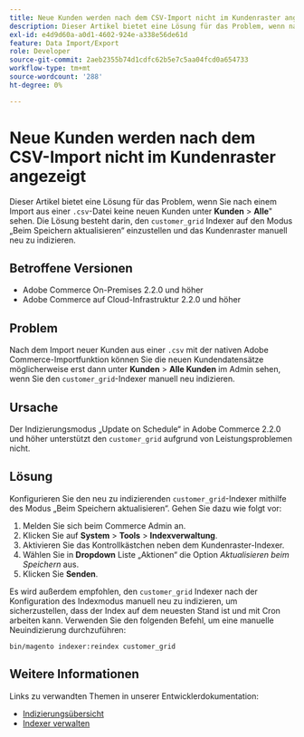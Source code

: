 ```yaml
---
title: Neue Kunden werden nach dem CSV-Import nicht im Kundenraster angezeigt
description: Dieser Artikel bietet eine Lösung für das Problem, wenn nach einem Import aus einer CSV-Datei unter **Customers** &gt; **All Customers** keine neuen Kunden angezeigt werden. Die Lösung besteht darin, den Indexer „customer_grid“ auf den Modus „Beim Speichern aktualisieren“ einzustellen und das Kundenraster manuell neu zu indizieren.
exl-id: e4d9d60a-a0d1-4602-924e-a338e56de61d
feature: Data Import/Export
role: Developer
source-git-commit: 2aeb2355b74d1cdfc62b5e7c5aa04fcd0a654733
workflow-type: tm+mt
source-wordcount: '288'
ht-degree: 0%

---
```


# Neue Kunden werden nach dem CSV-Import nicht im Kundenraster angezeigt

Dieser Artikel bietet eine Lösung für das Problem, wenn Sie nach einem Import aus einer `.csv`-Datei keine neuen Kunden unter **Kunden** > **Alle**&quot; sehen. Die Lösung besteht darin, den `customer_grid` Indexer auf den Modus „Beim Speichern aktualisieren“ einzustellen und das Kundenraster manuell neu zu indizieren.

## Betroffene Versionen

* Adobe Commerce On-Premises 2.2.0 und höher
* Adobe Commerce auf Cloud-Infrastruktur 2.2.0 und höher

## Problem

Nach dem Import neuer Kunden aus einer `.csv` mit der nativen Adobe Commerce-Importfunktion können Sie die neuen Kundendatensätze möglicherweise erst dann unter **Kunden** > **Alle Kunden** im Admin sehen, wenn Sie den `customer_grid`-Indexer manuell neu indizieren.

## Ursache

Der Indizierungsmodus „Update on Schedule“ in Adobe Commerce 2.2.0 und höher unterstützt den `customer_grid` aufgrund von Leistungsproblemen nicht.

## Lösung

Konfigurieren Sie den neu zu indizierenden `customer_grid`-Indexer mithilfe des Modus „Beim Speichern aktualisieren“. Gehen Sie dazu wie folgt vor:

1. Melden Sie sich beim Commerce Admin an.
1. Klicken Sie auf **System** > **Tools** > **Indexverwaltung**.
1. Aktivieren Sie das Kontrollkästchen neben dem Kundenraster-Indexer.
1. Wählen Sie in **Dropdown** Liste „Aktionen“ die Option *Aktualisieren beim Speichern* aus.
1. Klicken Sie **Senden**.

Es wird außerdem empfohlen, den `customer_grid` Indexer nach der Konfiguration des Indexmodus manuell neu zu indizieren, um sicherzustellen, dass der Index auf dem neuesten Stand ist und mit Cron arbeiten kann. Verwenden Sie den folgenden Befehl, um eine manuelle Neuindizierung durchzuführen:

`bin/magento indexer:reindex customer_grid`

## Weitere Informationen

Links zu verwandten Themen in unserer Entwicklerdokumentation:

* [Indizierungsübersicht](https://developer.adobe.com/commerce/php/development/components/indexing/)
* [Indexer verwalten](https://experienceleague.adobe.com/en/docs/commerce-operations/configuration-guide/cli/manage-indexers)
